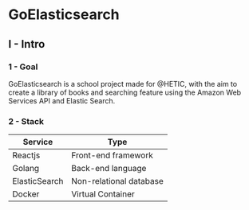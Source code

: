 # GoElasticsearch

## I - Intro

### 1 - Goal

GoElasticsearch is a school project made for @HETIC, with the aim to create a library of books and searching feature using the Amazon Web Services API and Elastic Search.

### 2 - Stack

| Service    | Type                       |
| ---------- | -------------------------- |
| Reactjs    | Front-end framework        |
| Golang     | Back-end language          |
| ElasticSearch | Non-relational database |
| Docker   | Virtual Container            |

